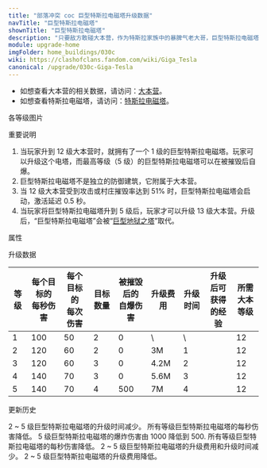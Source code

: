 ```yaml
---
title: "部落冲突 coc 巨型特斯拉电磁塔升级数据"
navTitle: "巨型特斯拉电磁塔"
shownTitle: "巨型特斯拉电磁塔"
description: "只要敌方敢碰大本营，作为特斯拉家族中的暴脾气老大哥，巨型特斯拉电磁塔定会让他们好看。它会发射出超强电流击退敌方，你或许还能闻到空气中弥漫着一股......椰子和金属的气味。"
module: upgrade-home
imgFolder: home_buildings/030c
wiki: https://clashofclans.fandom.com/wiki/Giga_Tesla
canonical: /upgrade/030c-Giga-Tesla
---
```


- 如想查看大本营的相关数据，请访问：[大本营](/upgrade/0400-Town-Hall)。
- 如想查看特斯拉电磁塔，请访问：[特斯拉电磁塔](/upgrade/0307-Hidden-Tesla)。

<UnitInfo :folder="$frontmatter.imgFolder" imgSrc="Giga_Tesla5.png" :imgAlt="$frontmatter.navTitle" :description="$frontmatter.description" />

<SmallTitle>各等级图片</SmallTitle>

<Panel>
    <UnitImgGroup :folder="$frontmatter.imgFolder">
        <UnitImg imgTitle="1 级" imgSrc="Giga_Tesla1.png" />
        <UnitImg imgTitle="2 级" imgSrc="Giga_Tesla2.png" />
        <UnitImg imgTitle="3 级" imgSrc="Giga_Tesla3.png" />
        <UnitImg imgTitle="4 级" imgSrc="Giga_Tesla4.png" />
        <UnitImg imgTitle="5 级" imgSrc="Giga_Tesla5.png" />
    </UnitImgGroup>
</Panel>

<SmallTitle>重要说明</SmallTitle>

1. 当玩家升到 12 级大本营时，就拥有了一个 1 级的巨型特斯拉电磁塔。玩家可以升级这个电塔，而最高等级（5 级）的巨型特斯拉电磁塔可以在被摧毁后自爆。
2. 巨型特斯拉电磁塔不是独立的防御建筑，它附属于大本营。
3. 当 12 级大本营受到攻击或村庄摧毁率达到 51% 时，巨型特斯拉电磁塔会启动，激活延迟 0.5 秒。
4. 当玩家将巨型特斯拉电磁塔升到 5 级后，玩家才可以升级 13 级大本营。升级后，“巨型特斯拉电磁塔”会被“[巨型地狱之塔](/upgrade/030d-Giga-Inferno)”取代。

<SmallTitle>属性</SmallTitle>

<UnitProperties>
    <UnitProperty pKey="伤害类型" pValue="同时攻击多个目标" />
    <UnitProperty pKey="攻击的目标" pValue="地面和空中目标" />
    <UnitProperty pKey="射程" pValue="10 格" />
    <UnitProperty pKey="攻速" pValue="0.5 秒/次" />
    <UnitProperty pKey="触发后激活延迟" pValue="0.5 秒" />
    <UnitProperty pKey="5 星大本自爆半径" pValue="4 格 (地面和空中目标)" />
    <UnitProperty pKey="自爆延时" pValue="1.6 秒" />
</UnitProperties>

<SmallTitle>升级数据</SmallTitle>

<script setup>
const tableExtraInfo = [
    {
        "column": 5,
        "type": "cost",
        "gpClass": "building",
        "icon": "Gold"
    },
    {
        "column": 6,
        "type": "time",
        "gpClass": "building"
    },
    {
        "column": 7,
        "type": "exp",
        "icon": "Exp"
    },
];
</script>

<UnitTable :tableExtraInfo="tableExtraInfo">

| 等级 |每个目标的<br>每秒伤害|每个目标的<br>每次伤害|目标数量|被摧毁后的<br>自爆伤害| 升级费用 | 升级时间 |升级后可<br>获得的经验|所需<br>大本等级|
| ---- |         ---        |         ---        |   ---  |         ---        |   ---   |   ---    |         ---        |      ---      |
|   1  |         100        |         50         |    2   |           0        |      \  |    \     |                    |       12      |
|   2  |         120        |         60         |    2   |           0        |     3M  |    1     |                    |       12      |
|   3  |         120        |         60         |    3   |           0        |   4.2M  |    2     |                    |       12      |
|   4  |         140        |         70         |    3   |           0        |   5.6M  |    3     |                    |       12      |
|   5  |         140        |         70         |    4   |         500        |     7M  |    4     |                    |       12      |
</UnitTable>

<SmallTitle>更新历史</SmallTitle>

<Timeline>
    <TimelineItem date="2024/06/18">
        <TimelineRow>2 ~ 5 级巨型特斯拉电磁塔的升级时间减少。</TimelineRow>
    </TimelineItem>
    <TimelineItem date="2024/06/03">
        <TimelineRow>所有等级巨型特斯拉电磁塔的每秒伤害降低。</TimelineRow>
        <TimelineRow>5 级巨型特斯拉电磁塔的爆炸伤害由 1000 降低到 500.</TimelineRow>
    </TimelineItem>
    <TimelineItem date="2023/09/28">
        <TimelineRow>所有等级巨型特斯拉电磁塔的每秒伤害降低。</TimelineRow>
    </TimelineItem>
    <TimelineItem date="2022/10/10">
        <TimelineRow>2 ~ 5 级巨型特斯拉电磁塔的升级费用和升级时间减少。</TimelineRow>
    </TimelineItem>
    <TimelineItem date="2021/12/09">
        <TimelineRow>2 ~ 5 级巨型特斯拉电磁塔的升级费用降低。</TimelineRow>
    </TimelineItem>
    <TimelineItem :historyBottom="true" />
</Timeline>